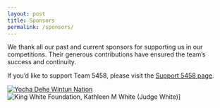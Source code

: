```yaml
---
layout: post
title: Sponsors
permalink: /sponsors/
---
```


We thank all our past and current sponsors for supporting us in our competitions. Their generous contributions have ensured the team’s success and continuity.

If you’d like to support Team 5458, please visit the [Support 5458 page](/support/).

[![Yocha Dehe Wintun Nation]({{site.baseurl}}/images/sponsors/yocha-dehe.jpg)](http://www.yochadehe.org/)
![King White Foundation, Kathleen M White (Judge White)]({{site.baseurl}}/images/sponsors/king-white.jpg)]
